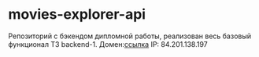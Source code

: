 # movies-explorer-api
Репозиторий с бэкендом дипломной работы, реализован весь базовый функционал ТЗ backend-1.
Домен:[ссылка](https://api.backend.musmaxim.nomoreparties.sbs/signin)
IP: 84.201.138.197

